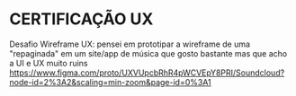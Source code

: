 # CERTIFICAÇÃO UX
Desafio Wireframe UX:
pensei em prototipar a wireframe de uma "repaginada" em um site/app de música que gosto bastante mas que acho a UI e UX muito ruins
<https://www.figma.com/proto/UXVUpcbRhR4pWCVEpY8PRI/Soundcloud?node-id=2%3A2&scaling=min-zoom&page-id=0%3A1>
